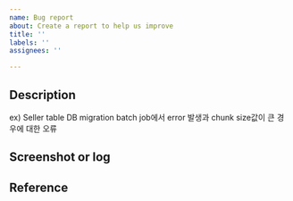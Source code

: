 ```yaml
---
name: Bug report
about: Create a report to help us improve
title: ''
labels: ''
assignees: ''

---
```


## Description
ex) Seller table DB migration batch job에서 error 발생과 chunk size값이 큰 경우에 대한 오류

## Screenshot or log

## Reference
